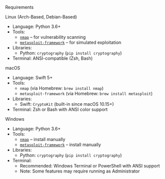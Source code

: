 Requirements

Linux (Arch-Based, Debian-Based)
- Language: Python 3.6+
- Tools:
  - [`nmap`](https://nmap.org/) – for vulnerability scanning
  - [`metasploit-framework`](https://www.metasploit.com/) – for simulated exploitation
- Libraries:
  - Python: `cryptography` (`pip install cryptography`)
- Terminal: ANSI-compatible (Zsh, Bash)

macOS
- Language: Swift 5+
- Tools:
  - `nmap` (via Homebrew: `brew install nmap`)
  - `metasploit-framework` (via Homebrew: `brew install metasploit`)
- Libraries:
  - Swift: `CryptoKit` (built-in since macOS 10.15+)
- Terminal: Zsh or Bash with ANSI color support

Windows
- Language: Python 3.6+
- Tools:
  - [`nmap`](https://nmap.org/download.html#windows) – install manually
  - [`metasploit-framework`](https://docs.rapid7.com/metasploit/installing-the-metasploit-framework/) – install manually
- Libraries:
  - Python: `cryptography` (`pip install cryptography`)
- Terminal:
  - Recommended: Windows Terminal or PowerShell with ANSI support
  - Note: Some features may require running as Administrator
